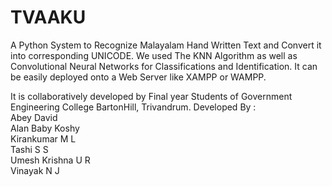 # TVAAKU
A Python System to Recognize Malayalam Hand Written Text and Convert it into corresponding UNICODE. We used The KNN Algorithm as well as Convolutional Neural Networks for Classifications and Identification.
It can be easily deployed onto a Web Server like XAMPP or WAMPP.

It is collaboratively developed by Final year Students of Government Engineering College BartonHill, Trivandrum.
Developed By :
<br />
Abey David
<br />
Alan Baby Koshy
<br />
Kirankumar M L
<br />
Tashi S S
<br />
Umesh Krishna U R
<br />
Vinayak N J
